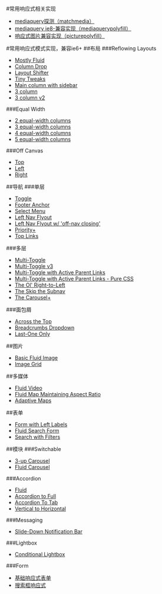#常用响应式相关实现

* [mediaquery探测（matchmedia）](/1.0/guide/matchmedia.md)
* [mediaquery ie8-兼容实现（mediaquerypolyfill）](/1.0/guide/mediaquerypolyfill.md)
* [响应式图片兼容实现（picturepolyfill）](/1.0/guide/picturepolyfill.md)

#常用响应式模式实现，兼容ie6+
##布局
###Reflowing Layouts
- [Mostly Fluid](http://miaojing.github.io/responsive/1.0/demo/layout/Mostly%20Fluid.htm)
- [Column Drop](http://miaojing.github.io/responsive/1.0/demo/layout/Column%20Drop.htm)
- [Layout Shifter](http://miaojing.github.io/responsive/1.0/demo/layout/Layout%20Shifter.htm)
- [Tiny Tweaks](http://miaojing.github.io/responsive/1.0/demo/navigation/Single-Level/Toggle%20Navigation.htm)
- [Main column with sidebar](http://miaojing.github.io/responsive/1.0/demo/layout/Main%20column%20with%20sidebar.htm)
- [3 column](http://miaojing.github.io/responsive/1.0/demo/layout/3%20Column%20Layout.htm)
- [3 column v2](http://miaojing.github.io/responsive/1.0/demo/layout/3%20Column%20Layout%20v2.htm)

###Equal Width
- [2 equal-width columns](http://miaojing.github.io/responsive/1.0/demo/layout/2%20Equal-Width%20Columns.htm)
- [3 equal-width columns](http://miaojing.github.io/responsive/1.0/demo/layout/3%20Equal-Width%20Columns.htm)
- [4 equal-width columns](http://miaojing.github.io/responsive/1.0/demo/layout/4%20Equal-Width%20Columns.htm)
- [5 equal-width columns](http://miaojing.github.io/responsive/1.0/demo/layout/5%20Equal-Width%20Columns.htm)

###Off Canvas
- [Top](http://miaojing.github.io/responsive/1.0/demo/layout/Off-Canvas%20Top.htm)
- [Left](http://miaojing.github.io/responsive/1.0/demo/layout/Off-Canvas%20Left.htm)
- [Right](http://miaojing.github.io/responsive/1.0/demo/layout/Off-Canvas%20Right.htm)

##导航
###单层
- [Toggle](http://miaojing.github.io/responsive/1.0//demo/navigation/Single-Level/Toggle%20Navigation.htm)
- [Footer Anchor](http://miaojing.github.io/responsive/1.0//demo/navigation/Single-Level/Footer%20Anchor.htm.htm)
- [Select Menu](http://miaojing.github.io/responsive/1.0//demo/navigation/Single-Level/Select%20Menu.htm)
- [Left Nav Flyout](http://miaojing.github.io/responsive/1.0//demo/navigation/Single-Level/left%20flyout%20navigation.htm)
- [Left Nav Flyout w/ 'off-nav closing'](http://miaojing.github.io/responsive/1.0//demo/navigation/Single-Level/The%20Left%20Nav%20Flyout.htm)
- [Priority+](http://miaojing.github.io/responsive/1.0//demo/navigation/Single-Level/Priority+%20Navigation.htm)
- [Top Links](http://miaojing.github.io/responsive/1.0//demo/navigation/Single-Level/A%20Pen%20by%20bradfrost.htm)

###多层
- [Multi-Toggle](http://codepen.io/bradfrost/full/tnhGv)
- [Multi-Toggle v3](http://codepen.io/bradfrost/full/orKvD)
- [Multi-Toggle with Active Parent Links](http://codepen.io/bradfrost/full/pwmHf)
- [Multi-Toggle with Active Parent Links - Pure CSS](http://codepen.io/bradfrost/full/rjfta)
- [The Ol' Right-to-Left](http://bradfrost.github.io/this-is-responsive/patterns.html#)
- [The Skip the Subnav](http://bradfrost.github.io/this-is-responsive/patterns.html#)
- [The Carousel+](http://bradfrost.github.io/this-is-responsive/patterns.html#)

###面包屑
- [Across the Top](http://miaojing.github.io/responsive/1.0/demo/Breadcrumbs/Across%20the%20Top%20Breadcrumbs.htm)
- [Breadcrumbs Dropdown](http://miaojing.github.io/responsive/1.0/demo/Breadcrumbs/Dropdown%20Breadcrumbs.htm)
- [Last-One Only](http://miaojing.github.io/responsive/1.0/demo/Breadcrumbs/Last%20One%20Only%20Breadcrumbs.htm)

##图片
- [Basic Fluid Image](http://miaojing.github.io/responsive/1.0/demo/image/Image%20Grid.htm)
- [Image Grid](http://miaojing.github.io/responsive/1.0//demo/image/Landscape%20Image.htm)

##多媒体
- [Fluid Video](http://miaojing.github.io/responsive/1.0//demo/media/Fluid%20Video.htm)
- [Fluid Map Maintaining Aspect Ratio](http://miaojing.github.io/responsive/1.0/demo/media/Fluid%20Map%20Maintaining%20Aspect%20Ratio.htm)
- [Adaptive Maps](http://miaojing.github.io/responsive/1.0/demo/media/Adaptive%20Map.htm)

##表单
- [Form with Left Labels](http://miaojing.github.io/responsive/1.0/demo/form/Simple%20Responsive%20Form%20.htm)
- [Fluid Search Form](http://miaojing.github.io/responsive/1.0/demo/form/Search%20Form.htm)
- [Search with Filters](http://miaojing.github.io/responsive/1.0/demo/form/Filtered%20Search%20RWD%20Pattern.htm)

##模块
###Switchable
 - [3-up Carousel](http://miaojing.github.io/responsive/1.0/demo/modules/3-up%20Carousel%20.htm)
 - [Fluid Carousel](http://miaojing.github.io/responsive/1.0/demo/modules/Fluid%20Carousel%20.htm)

###Accordion
- [Fluid](http://miaojing.github.io/responsive/1.0/demo/modules/fluid%20Accordion.htm)
- [Accordion to Full](http://miaojing.github.io/responsive/1.0/demo/modules/Accordion%20to%20Full.htm)
- [Accordion To Tab](http://miaojing.github.io/responsive/1.0/demo/modules/Responsive%20Accordian%20to%20Tabs.htm)
- [Vertical to Horizontal](http://miaojing.github.io/responsive/1.0/demo/modules/Responsive%20Accordian%20to%20Accordian.htm)

###Messaging
- [Slide-Down Notification Bar](http://miaojing.github.io/responsive/1.0/demo/modules/Slide-Down%20Notification%20Bar.htm)

###Lightbox
- [Conditional Lightbox](http://miaojing.github.io/responsive/1.0/demo/modules/Conditional%20Lightbox%20for%20Responsive%20Design.htm)

###Form
- [基础响应式表单](https://github.com/miaojing/responsive/blob/master/1.0/demo/sample.html "基础响应式表单")
- [搜索框响应式](https://github.com/miaojing/responsive/blob/master/1.0/demo/search.html "搜索框响应式")